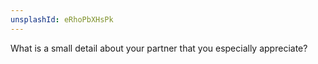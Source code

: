 ```yaml
---
unsplashId: eRhoPbXHsPk
---
```


What is a small detail about your partner that you especially appreciate?

